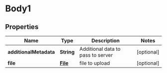 # Body1

## Properties
Name | Type | Description | Notes
------------ | ------------- | ------------- | -------------
**additionalMetadata** | **String** | Additional data to pass to server |  [optional]
**file** | [**File**](File.md) | file to upload |  [optional]
